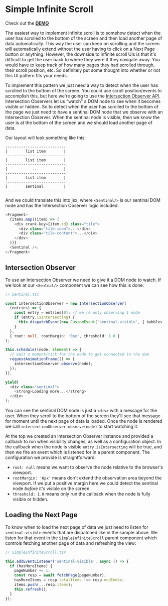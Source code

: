 # Simple Infinite Scroll

Check out the **[DEMO](https://waynebaylor.github.io/crank-examples/simple-infinite-scroll/)**

The easiest way to implement infinite scroll is to somehow detect when the user has scrolled to the bottom of the screen and then load another page of data automatically. This way the user can keep on scrolling and the screen will automatically extend without the user having to click on a Next Page button or anything. However, the downside to infinite scroll UIs is that it's difficult to get the user back to where they were if they navigate away. You would have to keep track of how many pages they had scrolled through, their scroll position, etc. So definitely put some thought into whether or not this UI pattern fits your needs.

To implement this pattern we just need a way to detect when the user has scrolled to the bottom of the screen. You could use scroll position/events to accomplish this, but here we're going to use the [Intersection Observer API](https://developer.mozilla.org/en-US/docs/Web/API/Intersection_Observer_API). Intersection Observers let us "watch" a DOM node to see when it becomes visible or hidden. So to detect when the user has scrolled to the bottom of the page we just need to have a sentinal DOM node that we observe with an Intersection Observer. When the sentinal node is visible, then we know the user is at the bottom of the screen and we should load another page of data.

Our layout will look something like this:

```
---------------------------
|        list item        |
---------------------------
|        list item        |
---------------------------
|           ...           |
---------------------------
|        list item        |
---------------------------
|        sentinal         |
---------------------------
```

And we could translate this into jsx, where `<Sentinal/>` is our sentinal DOM node and has the Intersection Observer logic included.

```typescript
<Fragment>
  {items.map((item) => (
    <div crank-key={item.id} class="tile">
      <div class="tile-icon">...</div>
      <div class="tile-content">...</div>
    </div>
  ))}
  <Sentinal />;
</Fragment>
```

## Intersection Observer

To use an Intersection Observer we need to give it a DOM node to watch. If we look at our `<Sentnal/>` component we can see how this is done:

```typescript
// Sentinal.tsx

const intersectionObserver = new IntersectionObserver(
  (entries) => {
    const entry = entries[0]; // we're only observing 1 node
    if (entry.isIntersecting) {
      this.dispatchEvent(new CustomEvent('sentinal-visible', { bubbles: true }));
    }
  },
  { root: null, rootMargin: '0px', threshold: 1.0 }
);

this.schedule((node: Element) => {
  // wait a moment/tick for the node to get connected to the dom
  requestAnimationFrame(() => {
    intersectionObserver.observe(node);
  });
});

yield(
  <div class="sentinal">
    <strong>Loading more...</strong>
  </div>
);
```

You can see the sentinal DOM node is just a `<div>` with a message for the user. When they scroll to the bottom of the screen they'll see that message for moment until the next page of data is loaded. Once the node is rendered we call `intersectionObserver.observe(node)` to start watching it.

At the top we created an Intersection Observer instance and provided a callback to run when visibility changes, as well as a configuration object. In the callback when the node is visible `entry.isIntersecting` will be true, and then we fire an event which is listened for in a parent component. The configuration we provide is straightforward:

- `root: null` means we want to observe the node relative to the browser's viewport.
- `rootMargin: '0px'` means don't extend the observation area beyond the viewport. If we put a positive margin here we could detect the sentinal node _before_ it's visible on the screen.
- `threshold: 1.0` means only run the callback when the node is fully visible or hidden.

## Loading the Next Page

To know when to load the next page of data we just need to listen for `sentinal-visible` events that are dispatched like in the sample above. We listen for that event in the `SimpleInfiniteScroll` parent component which controls fetching another page of data and refreshing the view:

```typescript
// SimpleInfiniteScroll.tsx

this.addEventListener('sentinal-visible', async () => {
  if (hasMoreItems) {
    pageNumber += 1;
    const resp = await fetchPage(pageNumber);
    hasMoreItems = resp.totalItems !== resp.endIndex;
    items.push(...resp.items);
    this.refresh();
  }
});
```
